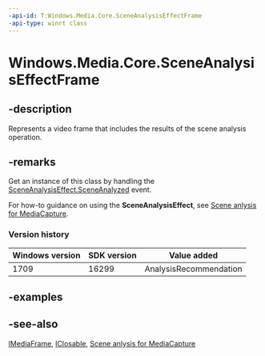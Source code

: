 ```yaml
---
-api-id: T:Windows.Media.Core.SceneAnalysisEffectFrame
-api-type: winrt class
---
```


<!-- Class syntax.
public class SceneAnalysisEffectFrame : Windows.Foundation.IClosable, Windows.Media.Core.ISceneAnalysisEffectFrame, Windows.Media.IMediaFrame
-->

# Windows.Media.Core.SceneAnalysisEffectFrame

## -description
Represents a video frame that includes the results of the scene analysis operation.

## -remarks
Get an instance of this class by handling the [SceneAnalysisEffect.SceneAnalyzed](sceneanalysiseffect_sceneanalyzed.md) event.

For how-to guidance on using the **SceneAnalysisEffect**, see [Scene anlysis for MediaCapture](https://msdn.microsoft.com/windows/uwp/audio-video-camera/scene-analysis-for-media-capture).

### Version history

| Windows version | SDK version | Value added |
| -- | -- | -- |
| 1709 | 16299 | AnalysisRecommendation |

## -examples

## -see-also
[IMediaFrame](../windows.media/imediaframe.md), [IClosable](../windows.foundation/iclosable.md), [Scene anlysis for MediaCapture](https://msdn.microsoft.com/windows/uwp/audio-video-camera/scene-analysis-for-media-capture)
